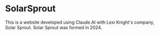 # SolarSprout
This is a website developed using Claude.AI with Lexi Knight's company, Solar Sprout.
Solar Sprout was formed in 2024.
